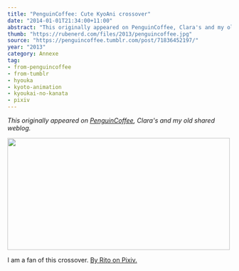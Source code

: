 ```yaml
---
title: "PenguinCoffee: Cute KyoAni crossover"
date: "2014-01-01T21:34:00+11:00"
abstract: "This originally appeared on PenguinCoffee, Clara's and my old shared weblog."
thumb: "https://rubenerd.com/files/2013/penguincoffee.jpg"
source: "https://penguincoffee.tumblr.com/post/71836452197/"
year: "2013"
category: Annexe
tag:
- from-penguincoffee
- from-tumblr
- hyouka
- kyoto-animation
- kyoukai-no-kanata
- pixiv
---
```

*This originally appeared on [PenguinCoffee](https://rubenerd.com/tag/from-penguincoffee/), Clara's and my old shared weblog.*

<img src="https://rubenerd.com/files/museum/penguincoffee-71836452197@1x.jpg" alt="" style="width:500px; height:251px;" srcset="https://rubenerd.com/files/museum/penguincoffee-71836452197@1x.jpg 1x, https://rubenerd.com/files/museum/penguincoffee-71836452197@2x.jpg 2x" />

I am a fan of this crossover.
<a href="http://www.pixiv.net/member_illust.php?mode=medium&amp;illust_id=40343777">By Rito on Pixiv.</a> 


